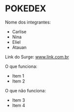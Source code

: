 # POKEDEX

Nome dos integrantes: 
- Carlise
- Nina  
- Eliel
- Atauan

Link do Surge: www.link.com.br

O que funciona:
- Item 1
- Item 2

O que não funciona: 
- Item 3
- Item 4